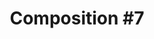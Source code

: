 ---
ee_id: '64'
site: '1'
type: '2'
url: 2010-023-composition-7
title: 'Composition #7'
year: '2010'
display_year: '2010'
medium: Frets on Fire software mod
dims:
pitch: "​La Monte Young's Composition #7 as a guitar hero style game."
ps: '<p>​This is a mod file for the desktop game Frets on Fire, which is an open source
  version of Guitar Hero. Below you can download the mod files, to be placed in the
  Frets on Fire song folder. This will allow you to play this game on your own version
  of Frets On Fire. For those not in the know, Composition #7 calls for two notes
  to be held for "a long time". For this game, "a long time" was defined as the classic
  length of a pop song. About 4 minutes. '
live_url:
related:
youtube:
related_code:
imgs: composition-7-2010-023-still-database-ih.jpg,composition-7-2010-023-install-database-HBM.jpg,composition-7-2010-023-detail-database-studio_1.jpg
subheading:
download: arcangel_composition_7.zip
add_credit:
add_credits:
commission:
layout: things-i-made
---